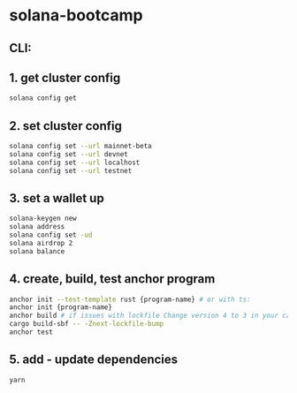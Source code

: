 # solana-bootcamp

## CLI:

## 1. get cluster config

```sh
solana config get
```

## 2. set cluster config

```sh
solana config set --url mainnet-beta
solana config set --url devnet
solana config set --url localhost
solana config set --url testnet
```


## 3. set a wallet up

```sh
solana-keygen new
solana address
solana config set -ud
solana airdrop 2
solana balance
```


## 4. create, build, test anchor program

```sh
anchor init --test-template rust {program-name} # or with ts:
anchor init {program-name} 
anchor build # if issues with lockfile Change version 4 to 3 in your cargo.lock file and/or run: 
cargo build-sbf -- -Znext-lockfile-bump
anchor test
```

## 5. add - update dependencies
```sh
yarn
```
